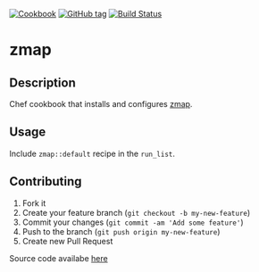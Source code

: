[![Cookbook](http://img.shields.io/cookbook/v/zmap.svg)](https://supermarket.chef.io/cookbooks/zmap)
[![GitHub tag](https://img.shields.io/github/tag/pwelch/chef-zmap.svg)](https://github.com/pwelch/chef-zmap/releases)
[![Build Status](https://secure.travis-ci.org/pwelch/chef-zmap.svg)](http://travis-ci.org/pwelch/chef-zmap)

# zmap

## Description
Chef cookbook that installs and configures [zmap](https://github.com/zmap/zmap).

## Usage
Include `zmap::default` recipe in the `run_list`.

## Contributing
1. Fork it
2. Create your feature branch (`git checkout -b my-new-feature`)
3. Commit your changes (`git commit -am 'Add some feature'`)
4. Push to the branch (`git push origin my-new-feature`)
5. Create new Pull Request

Source code availabe [here](https://github.com/pwelch/chef-zmap)
